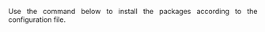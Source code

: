 <p align = "justify">
Use the command below to install the packages according to the configuration file.
</p>